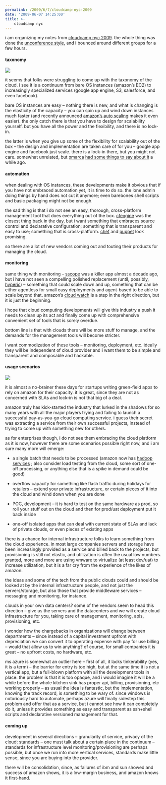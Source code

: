 ```yaml
---
permalink: /2009/6/7/cloudcamp-nyc-2009
date: '2009-06-07 14:25:00'
title: >-
    cloudcamp nyc
---
```


i am organizing my notes from [cloudcamp nyc
2009](http://www.cloudcamp.com/newyork/). the whole thing was done the
[unconference style](http://en.wikipedia.org/wiki/FooCamp), and i
bounced around different groups for a few hours.

#### taxonomy

<img src="/assets/2009/5/27/pyramid.jpg" data-align="right" data-hspace="10" />

it seems that folks were struggling to come up with the taxonomy of the
cloud. i see it is a continuum from bare OS instances (amazon’s <span
class="caps">EC2</span>) to increasingly specialized services (google
app engine, S3, salesforce, and even facebook).

bare OS instances are easy – nothing there is new, and what is changing
is the elasticity of the capacity – you can spin up and wind down
instances much faster (and recently announced [amazon’s auto
scaling](http://aws.amazon.com/autoscaling/) makes it even easier). the
only catch there is that you have to design for scalability yourself.
but you have all the power and the flexibility, and there is no lock-in.

the latter is when you give up some of the flexibility for scalability
out of the box – the design and implementation are taken care of for you
– google app engine and facebook just scale. there is a lock-in there,
but you might not care. somewhat unrelated, but
[pmarca](http://blog.pmarca.com) [had some things to say about
it](http://blog.pmarca.com/2007/09/the-three-kinds.html) a while ago.

#### automation

when dealing with OS instances, these developments make it obvious that
if you have not embraced automation yet, it is time to do so. the lone
admin doing things by hand does not cut it anymore; even barebones shell
scripts and basic packaging might not be enough.

the sad thing is that i do not see an easy, thorough, cross-platform
management tool that does everything out of the box.
[cfengine](http://www.cfengine.org/) was the closest thing back in the
day, but i want something that embraces source control and declarative
configuration; something that is transparent and easy to use; something
that is cross-platform.
[chef](http://wiki.opscode.com/display/chef/Home) and
[puppet](http://reductivelabs.com/products/puppet/) look promising.

so there are a lot of new vendors coming out and touting their products
for managing the cloud.

#### monitoring

same thing with monitoring –
[sscope](http://en.wikipedia.org/wiki/SiteScope) was a killer app almost
a decade ago, but i have not seen a compelling polished replacement
(until, possibly, [hyperic](http://www.hyperic.com/)) – something that
could scale down and up, something that can be either agentless for
small easy deployments and agent-based to be able to scale beyond that.
amazon’s [cloud watch](http://aws.amazon.com/cloudwatch/) is a step in
the right direction, but it is just the beginning.

i hope that cloud computing developments will give this industry a push
it needs to clean up its act and finally come up with comprehensive
convenient set of tools that is sorely overdue.

bottom line is that with clouds there will be more stuff to manage, and
the demands for the management tools will become stricter.

i want commodization of these tools – monitoring, deployment, etc.
ideally they will be independent of cloud provider and i want them to be
simple and transparent and composable and hackable.

#### usage scenarios

<img src="/assets/2009/6/7/stance.jpg" data-align="right" data-hspace="10" />

it is almost a no-brainer these days for startups writing green-field
apps to rely on amazon for their capacity. it is great, since they are
not as concerned with SLAs and lock-in is not that big of a deal.

amazon truly has kick-started the industry that lurked in the shadows
for so many years with all the major players trying and failing to
launch a successful pay-as-you-go cloud computing service. i guess their
secret was extracting a service from their own successful projects,
instead of trying to come up with something new for others.

as for enterprises though, i do not see them embracing the cloud
platform as it is now, however there are some scenarios possible right
now, and i am sure many more will emerge:

-   a single batch that needs to be processed (amazon now has [hadoop
    services](http://aws.amazon.com/elasticmapreduce/) ; also consider
    load testing from the cloud, some sort of one-off processing, or
    anything else that is a spike in demand could be good)

<!-- -->

-   overflow capacity for something like flash traffic during holidays
    for retailers – extend your private infrastructure, or certain
    pieces of it into the cloud and wind down when you are done

<!-- -->

-   <span class="caps">POC</span>, development – it is hard to test on
    the same hardware as prod, so roll your stuff out on the cloud and
    then for prod/uat deployment put it back inside

<!-- -->

-   one-off isolated apps that can deal with current state of SLAs and
    lack of private clouds, or even pieces of existing apps

there is a chance for internal infrastructure folks to learn something
from the cloud experience. in most large companies servers and storage
have been increasingly provided as a service and billed back to the
projects, but provisioning is still not elastic, and utilization is
often the usual low numbers. granted, more and more are using vmware to
virtualize (at least dev/uat) to increase utilization, but it is a far
cry from the experience of the likes of amazon.

the ideas and some of the tech from the public clouds could and should
be looked at by the internal infrastructure people, and not just the
servers/storage, but also those that provide middleware services –
messaging and monitoring, for instance.

clouds in your own data centers? some of the vendors seem to head this
direction – give us the servers and the datacenters and we will create
cloud infrastructure for you, taking care of management, monitoring,
apis, provisioning, etc.

i wonder how the chargebacks in organizations will change between
departments – since instead of a capital investment upfront with
depreciation we can convert it to operating expense with pay for use
billing – would that allow us to win anything? of course, for small
companies it is great – no upfront costs, no hardware, etc.

ms azure is somewhat an outlier here – first of all, it lacks
tinkerability (yes, it is a term) – the barrier for entry is too high,
but at the same time it is not a vertical app, but a full-blown platform
with all the development tools in place. the problem is that it is too
opaque, and i would imagine it will be a while before the whole kitchen
sink has proper api, billing, provisioning, etc working properly – as
usual the idea is fantastic, but the implementation, knowing the track
record, is something to be wary of. since windows is notoriously hard to
automate, perhaps azure will finally sidestep this problem and offer
that as a service, but i cannot see how it can completely do it, unless
it provides something as easy and transparent as ssh+shell scripts and
declarative versioned management for that.

#### coming up

development in several directions – granularity of service, privacy of
the cloud; standards – one must talk about a certain place in the
continuum – standards for infrastructure level monitoring/provisioning
are perhaps possible, but once we run into more vertical services,
standards make little sense, since you are buying into the provider.

there will be consolidation, since, as failures of ibm and sun showed
and success of amazon shows, it is a low-margin business, and amazon
knows it first-hand.
